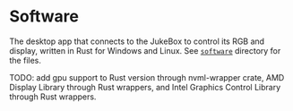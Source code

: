 # Software
The desktop app that connects to the JukeBox to control its RGB and display, written in Rust for Windows and Linux. See [`software`](software/) directory for the files.

TODO: add gpu support to Rust version through nvml-wrapper crate, AMD Display Library through Rust wrappers, and Intel Graphics Control Library through Rust wrappers.
